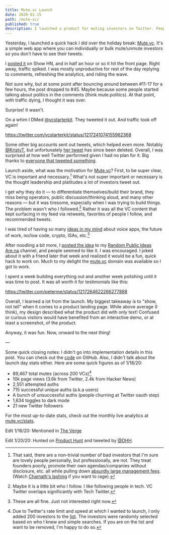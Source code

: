 ```yaml
---
title: Mute.vc Launch
date: 2020-01-15
path: /mute-vc/
published: true
description: I launched a product for muting investors on Twitter. People talked about it.
---
```


Yesterday, I launched a quick hack I did over the holiday break: [Mute.vc](https://mute.vc). It's a simple web app where you can individually or bulk mute/unmute investors so you don't have to see their tweets.

I [posted it](https://news.ycombinator.com/item?id=22044945) on Show HN, and in half an hour or so it hit the front page. Right away, traffic spiked. I was mostly unproductive for rest of the day replying to comments, refreshing the analytics, and riding the wave.

Not sure why, but at some point after bouncing around between #11-17 for a few hours, the post dropped to #45. Maybe because some people started talking about politics in the comments (think mute.politics). At that point, with traffic dying, I thought it was over.

Surprise! It wasn't.

On a whim I DMed [@vcstarterkit](https://twitter.com/vcstarterkit). They tweeted it out. And traffic took off again!

https://twitter.com/vcstarterkit/status/1217241074155962368

Some other big accounts sent out tweets, which helped even more. Notably [@KristyT](https://twitter.com/KristyT/status/1217255843273461760), but unfortunately [her tweet](https://twitter.com/KristyT/status/1217255843273461760) has since been deleted. Overall, I was surprised at how well Twitter performed given I had no plan for it. Big thanks to [everyone that tweeted something](https://twitter.com/search?q=mute.vc%20since%3A2020-01-13%20until%3A2020-01-18).

Launch aside, what was the motivation for [Mute.vc](https://mute.vc)? First, to be super clear, VC is important and necessary.[^1] What's not super important or necessary is the thought leadership and platitudes a lot of investors tweet out.

I get why they do it — to differentiate themselves/build their brand, they miss being operators, public discussion/thinking aloud, and many other reasons — but it was tiresome, especially when I was trying to build things. The problem wasn't who I followed.[^2] Rather it was all the VC content that kept surfacing in my feed via retweets, favorites of people I follow, and recommended tweets.

I was tired of having so many [ideas in my mind](http://paulgraham.com/top.html) about voice apps, the future of work, no/low code, crypto, ISAs, etc.[^3]

After noodling a bit more, I [posted the idea](https://www.are.na/block/5698385) to my [Random Public Ideas](https://www.are.na/tom-meagher/random-public-ideas) [Are.na](https://www.are.na/) channel, and people seemed to like it. I was encouraged. I joked about it with a friend later that week and realized it would be a fun, quick hack to work on. Much to my delight the [mute.vc](https://mute.vc) domain was available so I got to work.

I spent a week building everything out and another week polishing until it was time to post. It was all worth it for testimonials like this:

https://twitter.com/peterme/status/1217264622266277888

Overall, I learned a lot from the launch. My biggest takeaway is to "show, not tell" when it comes to a product landing page. While above average (I think), my design described what the product did with only text! Confused or curious visitors would have benefited from an interactive demo, or at least a screenshot, of the product.

Anyway, it was fun. Now, onward to the next thing!

—

Some quick closing notes: I didn't go into implementation details in this post. You can check out the [code](https://github.com/tmm/mute.vc) on GitHub. Also, I didn't talk about the launch day stats either. Here are some quick figures as of 1/18/20:

-   89,467 total mutes (across 200 VCs)[^4]
-   10k page views (3.6k from Twitter, 2.4k from Hacker News)
-   2,551 attempted auths
-   715 successful unique auths (a.k.a users)
-   A bunch of unsuccessful auths (people churning at Twitter oauth step)
-   1,634 toggles to dark mode
-   21 new Twitter followers

For the most up-to-date stats, check out the monthly live analytics at [mute.vc/stats](https://mute.vc/stats).

Edit 1/16/20: Mentioned in [The Verge](https://www.theverge.com/interface/2020/1/16/21067483/chris-evans-starting-point-vanity-project-captain-america-democracy)

Edit 1/20/20: Hunted on [Product Hunt](https://www.producthunt.com/posts/mute-vc) and tweeted by [@DHH](https://twitter.com/dhh/status/1219302297928224768).

[^1]: That said, there are a non-trivial number of bad investors that I'm sure are lovely people personally, but professionally, are not. They treat founders poorly, promote their own agendas/companies without disclosure, etc. all while pulling down [absurdly large management fees](https://hbr.org/2014/08/venture-capitalists-get-paid-well-to-lose-money). (Watch [Chamath's lashing](https://www.cnbc.com/2018/10/10/start-up-economy-is-a-ponzi-scheme-says-chamath-palihapitiya.html) if you want to rage).

[^2]: Maybe it is a little bit who I follow. I like following people in tech. VC Twitter overlaps significantly with Tech Twitter.

[^3]: These are all fine. Just not interested right now.

[^4]: Due to Twitter's rate limit and speed at which I wanted to launch, I only added 200 investors to the [list](https://twitter.com/awkweb/lists/investors). The investors were randomly selected based on who I knew and simple searches. If you are on the list and want to be removed, I'm happy to do so.
